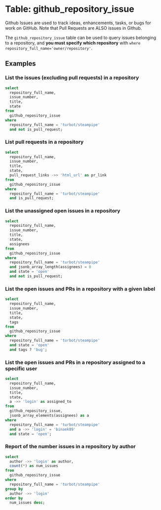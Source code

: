 # Table: github_repository_issue

Github Issues are used to track ideas, enhancements, tasks, or bugs for work on GitHub.  Note that Pull Requests are ALSO issues in Github.

The `github_repository_issue` table can be used to query issues belonging to a repository, and **you must specify which repository** with `where repository_full_name='owner/repository'`.   


## Examples

### List the issues (excluding pull requests) in a repository
```sql
select
  repository_full_name,
  issue_number,
  title,
  state
from
  github_repository_issue
where
  repository_full_name = 'turbot/steampipe'
  and not is_pull_request;
```

### List pull requests in a repository

```sql
select
  repository_full_name,
  issue_number,
  title,
  state,
  pull_request_links ->> 'html_url' as pr_link
from
  github_repository_issue
where
  repository_full_name = 'turbot/steampipe'
  and is_pull_request;
```

### List the unassigned open issues in a repository

```sql
select
  repository_full_name,
  issue_number,
  title,
  state,
  assignees
from
  github_repository_issue
where
  repository_full_name = 'turbot/steampipe'
  and jsonb_array_length(assignees) = 0
  and state = 'open'
  and not is_pull_request;

```

### List the open issues and PRs in a repository with a given label

```sql
select
  repository_full_name,
  issue_number,
  title,
  state,
  tags
from
  github_repository_issue
where
  repository_full_name = 'turbot/steampipe'
  and state = 'open'
  and tags ? 'bug';
```


### List the open issues and PRs in a repository assigned to a specific user

```sql
select
  repository_full_name,
  issue_number,
  title,
  state,
  a ->> 'login' as assigned_to
from
  github_repository_issue,
  jsonb_array_elements(assignees) as a
where
  repository_full_name = 'turbot/steampipe'
  and a ->> 'login' = 'binaek89'
  and state = 'open';
```


### Report of the number issues in a repository by author

```sql
select
  author ->> 'login' as author,
  count(*) as num_issues
from
  github_repository_issue
where
  repository_full_name = 'turbot/steampipe'
group by
  author ->> 'login'
order by
  num_issues desc;
```






